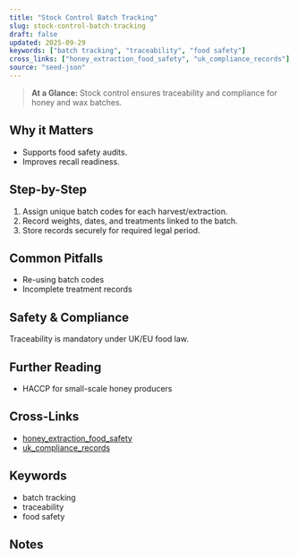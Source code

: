 ```yaml
---
title: "Stock Control Batch Tracking"
slug: stock-control-batch-tracking
draft: false
updated: 2025-09-29
keywords: ["batch tracking", "traceability", "food safety"]
cross_links: ["honey_extraction_food_safety", "uk_compliance_records"]
source: "seed-json"
---
```


> **At a Glance:** Stock control ensures traceability and compliance for honey and wax batches.

## Why it Matters
- Supports food safety audits.
- Improves recall readiness.

## Step-by-Step
1) Assign unique batch codes for each harvest/extraction.
2) Record weights, dates, and treatments linked to the batch.
3) Store records securely for required legal period.

## Common Pitfalls
- Re-using batch codes
- Incomplete treatment records

## Safety & Compliance
Traceability is mandatory under UK/EU food law.

## Further Reading
- HACCP for small-scale honey producers

## Cross-Links
- [honey_extraction_food_safety](/topics/honey-extraction-food-safety/)
- [uk_compliance_records](/topics/uk-compliance-records/)

## Keywords
- batch tracking
- traceability
- food safety

## Notes
